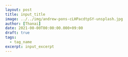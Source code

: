 ```yaml
---
layout: post
title: input_title
image: ../../img/andrew-pons-cLHPacdtpSY-unsplash.jpg
author: [Thanai]
date: 2021-00-00T00:00:00.000+09:00
draft: true
tags:
  - tag_name
excerpt: input_excerpt
---
```

